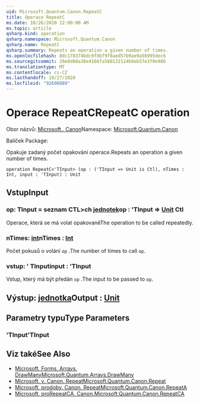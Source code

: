 ```yaml
---
uid: Microsoft.Quantum.Canon.RepeatC
title: Operace RepeatC
ms.date: 10/26/2020 12:00:00 AM
ms.topic: article
qsharp.kind: operation
qsharp.namespace: Microsoft.Quantum.Canon
qsharp.name: RepeatC
qsharp.summary: Repeats an operation a given number of times.
ms.openlocfilehash: 8dc178374bdc9f8bf9f8aed57b9ae9a56995dec6
ms.sourcegitcommit: 29e0d88a30e4166fa580132124b0eb57e1f0e986
ms.translationtype: MT
ms.contentlocale: cs-CZ
ms.lasthandoff: 10/27/2020
ms.locfileid: "92698889"
---
```

# <a name="repeatc-operation"></a><span data-ttu-id="22ecc-102">Operace RepeatC</span><span class="sxs-lookup"><span data-stu-id="22ecc-102">RepeatC operation</span></span>

<span data-ttu-id="22ecc-103">Obor názvů: [Microsoft.. Canon](xref:Microsoft.Quantum.Canon)</span><span class="sxs-lookup"><span data-stu-id="22ecc-103">Namespace: [Microsoft.Quantum.Canon](xref:Microsoft.Quantum.Canon)</span></span>

<span data-ttu-id="22ecc-104">Balíček [](https://nuget.org/packages/)</span><span class="sxs-lookup"><span data-stu-id="22ecc-104">Package: [](https://nuget.org/packages/)</span></span>


<span data-ttu-id="22ecc-105">Opakuje zadaný počet opakování operace.</span><span class="sxs-lookup"><span data-stu-id="22ecc-105">Repeats an operation a given number of times.</span></span>

```qsharp
operation RepeatC<'TInput> (op : ('TInput => Unit is Ctl), nTimes : Int, input : 'TInput) : Unit
```


## <a name="input"></a><span data-ttu-id="22ecc-106">Vstup</span><span class="sxs-lookup"><span data-stu-id="22ecc-106">Input</span></span>

### <a name="op--tinput--unit-ctl"></a><span data-ttu-id="22ecc-107">op: TInput = seznam CTL>ch [jednotek](xref:microsoft.quantum.lang-ref.unit)</span><span class="sxs-lookup"><span data-stu-id="22ecc-107">op : 'TInput => [Unit](xref:microsoft.quantum.lang-ref.unit) Ctl</span></span>

<span data-ttu-id="22ecc-108">Operace, která se má volat opakovaně</span><span class="sxs-lookup"><span data-stu-id="22ecc-108">The operation to be called repeatedly.</span></span>


### <a name="ntimes--int"></a><span data-ttu-id="22ecc-109">nTimes: [int](xref:microsoft.quantum.lang-ref.int)</span><span class="sxs-lookup"><span data-stu-id="22ecc-109">nTimes : [Int](xref:microsoft.quantum.lang-ref.int)</span></span>

<span data-ttu-id="22ecc-110">Počet pokusů o volání `op` .</span><span class="sxs-lookup"><span data-stu-id="22ecc-110">The number of times to call `op`.</span></span>


### <a name="input--tinput"></a><span data-ttu-id="22ecc-111">vstup: ' TInput</span><span class="sxs-lookup"><span data-stu-id="22ecc-111">input : 'TInput</span></span>

<span data-ttu-id="22ecc-112">Vstup, který má být předán `op` .</span><span class="sxs-lookup"><span data-stu-id="22ecc-112">The input to be passed to `op`.</span></span>



## <a name="output--unit"></a><span data-ttu-id="22ecc-113">Výstup: [jednotka](xref:microsoft.quantum.lang-ref.unit)</span><span class="sxs-lookup"><span data-stu-id="22ecc-113">Output : [Unit](xref:microsoft.quantum.lang-ref.unit)</span></span>



## <a name="type-parameters"></a><span data-ttu-id="22ecc-114">Parametry typu</span><span class="sxs-lookup"><span data-stu-id="22ecc-114">Type Parameters</span></span>

### <a name="tinput"></a><span data-ttu-id="22ecc-115">'TInput</span><span class="sxs-lookup"><span data-stu-id="22ecc-115">'TInput</span></span>



## <a name="see-also"></a><span data-ttu-id="22ecc-116">Viz také</span><span class="sxs-lookup"><span data-stu-id="22ecc-116">See Also</span></span>

- [<span data-ttu-id="22ecc-117">Microsoft. Forms. Arrays. DrawMany</span><span class="sxs-lookup"><span data-stu-id="22ecc-117">Microsoft.Quantum.Arrays.DrawMany</span></span>](xref:Microsoft.Quantum.Arrays.DrawMany)
- [<span data-ttu-id="22ecc-118">Microsoft. v. Canon. Repeat</span><span class="sxs-lookup"><span data-stu-id="22ecc-118">Microsoft.Quantum.Canon.Repeat</span></span>](xref:Microsoft.Quantum.Canon.Repeat)
- [<span data-ttu-id="22ecc-119">Microsoft. prodoby. Canon. Repeat</span><span class="sxs-lookup"><span data-stu-id="22ecc-119">Microsoft.Quantum.Canon.RepeatA</span></span>](xref:Microsoft.Quantum.Canon.RepeatA)
- [<span data-ttu-id="22ecc-120">Microsoft. proRepeatCA. Canon.</span><span class="sxs-lookup"><span data-stu-id="22ecc-120">Microsoft.Quantum.Canon.RepeatCA</span></span>](xref:Microsoft.Quantum.Canon.RepeatCA)